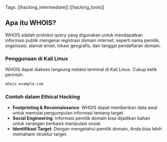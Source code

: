 Tags: [[hacking_intermediate]] [[hacking_tools]]

## Apa itu WHOIS?

WHOIS adalah protokol query yang digunakan untuk mendapatkan informasi publik mengenai registrasi domain internet, seperti nama pemilik, organisasi, alamat email, lokasi geografis, dan tanggal pendaftaran domain.

### Penggunaan di Kali Linux

WHOIS dapat diakses langsung melalui terminal di Kali Linux. Cukup ketik perintah:

```bash
whois example.com
```

### Contoh dalam Ethical Hacking

- **Footprinting & Reconnaissance**: WHOIS dapat memberikan data awal untuk memulai pengumpulan informasi tentang target.
- **Social Engineering**: Informasi pemilik domain bisa dijadikan bahan untuk serangan berbasis manipulasi sosial.
- **Identifikasi Target**: Dengan mengetahui pemilik domain, Anda bisa lebih memahami struktur target.
